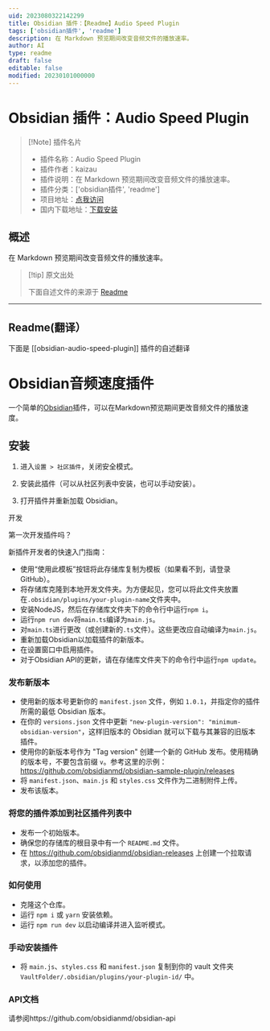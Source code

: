 ```yaml
---
uid: 2023080322142299
title: Obsidian 插件：【Readme】Audio Speed Plugin
tags: ['obsidian插件', 'readme']
description: 在 Markdown 预览期间改变音频文件的播放速率。
author: AI
type: readme
draft: false
editable: false
modified: 20230101000000
---
```


# Obsidian 插件：Audio Speed Plugin

> [!Note] 插件名片
> - 插件名称：Audio Speed Plugin
> - 插件作者：kaizau
> - 插件说明：在 Markdown 预览期间改变音频文件的播放速率。
> - 插件分类：['obsidian插件', 'readme']
> - 项目地址：[点我访问](https://github.com/kaizau/obsidian-audio-speed-plugin)
> - 国内下载地址：[下载安装](https://pkmer.cn/products/plugin/pluginMarket/?obsidian-audio-speed-plugin)

## 概述

在 Markdown 预览期间改变音频文件的播放速率。



> [!tip] 原文出处
> 
>下面自述文件的来源于 [Readme](https://ghproxy.net/https://raw.githubusercontent.com/kaizau/obsidian-audio-speed-plugin/main/README.md)
> 

---

## Readme(翻译）

下面是 [[obsidian-audio-speed-plugin]] 插件的自述翻译


# Obsidian音频速度插件

一个简单的[Obsidian](https://obsidian.md)插件，可以在Markdown预览期间更改音频文件的播放速度。

## 安装

1. 进入`设置 > 社区插件`，关闭安全模式。

2. 安装此插件（可以从社区列表中安装，也可以手动安装）。

3. 打开插件并重新加载 Obsidian。

开发

第一次开发插件吗？

新插件开发者的快速入门指南：

- 使用“使用此模板”按钮将此存储库复制为模板（如果看不到，请登录GitHub）。
- 将存储库克隆到本地开发文件夹。为方便起见，您可以将此文件夹放置在`.obsidian/plugins/your-plugin-name`文件夹中。
- 安装NodeJS，然后在存储库文件夹下的命令行中运行`npm i`。
- 运行`npm run dev`将`main.ts`编译为`main.js`。
- 对`main.ts`进行更改（或创建新的`.ts`文件）。这些更改应自动编译为`main.js`。
- 重新加载Obsidian以加载插件的新版本。
- 在设置窗口中启用插件。
- 对于Obsidian API的更新，请在存储库文件夹下的命令行中运行`npm update`。

### 发布新版本

- 使用新的版本号更新你的 `manifest.json` 文件，例如 `1.0.1`，并指定你的插件所需的最低 Obsidian 版本。
- 在你的 `versions.json` 文件中更新 `"new-plugin-version": "minimum-obsidian-version"`，这样旧版本的 Obsidian 就可以下载与其兼容的旧版本插件。
- 使用你的新版本号作为 "Tag version" 创建一个新的 GitHub 发布。使用精确的版本号，不要包含前缀 `v`。参考这里的示例：https://github.com/obsidianmd/obsidian-sample-plugin/releases
- 将 `manifest.json`、`main.js` 和 `styles.css` 文件作为二进制附件上传。
- 发布该版本。

### 将您的插件添加到社区插件列表中

- 发布一个初始版本。
- 确保您的存储库的根目录中有一个 `README.md` 文件。
- 在 https://github.com/obsidianmd/obsidian-releases 上创建一个拉取请求，以添加您的插件。

### 如何使用

- 克隆这个仓库。
- 运行 `npm i` 或 `yarn` 安装依赖。
- 运行 `npm run dev` 以启动编译并进入监听模式。

### 手动安装插件

- 将 `main.js`、`styles.css` 和 `manifest.json` 复制到你的 vault 文件夹 `VaultFolder/.obsidian/plugins/your-plugin-id/` 中。

### API文档

请参阅https://github.com/obsidianmd/obsidian-api



